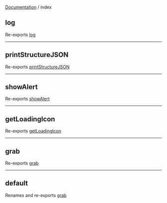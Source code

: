 [Documentation](modules.md) / index

## log

Re-exports [log](log.md#log)

***

## printStructureJSON

Re-exports [printStructureJSON](log.md#printstructurejson)

***

## showAlert

Re-exports [showAlert](log.md#showalert)

***

## getLoadingIcon

Re-exports [getLoadingIcon](icons.md#getloadingicon)

***

## grab

Re-exports [grab](grab-api.md#grab)

***

## default

Renames and re-exports [grab](grab-api.md#grab)
